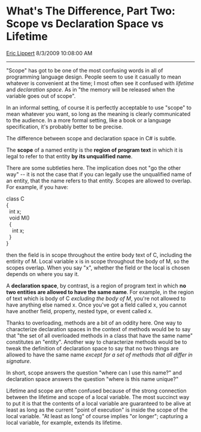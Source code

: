<div id="page">

# What's The Difference, Part Two: Scope vs Declaration Space vs Lifetime

[Eric Lippert](https://social.msdn.microsoft.com/profile/Eric%20Lippert) 8/3/2009 10:08:00 AM

-----

<div id="content">

<div class="mine">

"Scope" has got to be one of the most confusing words in all of programming language design. People seem to use it casually to mean whatever is convenient at the time; I most often see it confused with *lifetime* and *declaration space*. As in "the memory will be released when the variable goes out of scope".

In an informal setting, of course it is perfectly acceptable to use "scope" to mean whatever you want, so long as the meaning is clearly communicated to the audience. In a more formal setting, like a book or a language specification, it's probably better to be precise.

The difference between scope and declaration space in C\# is subtle.

The **scope** of a named entity is the **region of program text** in which it is legal to refer to that entity **by its unqualified name**.

There are some subtleties here. The implication does not "go the other way" -- it is not the case that if you can legally use the unqualified name of an entity, that the name refers to that entity. Scopes are allowed to overlap. For example, if you have:

<span class="code"> </span>

class C  
{  
  int x;  
  void M()  
  {  
    int x;  
  }  
}

then the field is in scope throughout the entire body text of C, including the entirity of M. Local variable x is in scope throughout the body of M, so the scopes overlap. When you say "x", whether the field or the local is chosen depends on where you say it.

A **declaration space**, by contrast, is a region of program text in which **no two entities are allowed to have the same name**. For example, in the region of text which is body of C *excluding the body of M*, you're not allowed to have anything else named x. Once you've got a field called x, you cannot have another field, property, nested type, or event called x.

Thanks to overloading, methods are a bit of an oddity here. One way to characterize declaration spaces in the context of methods would be to say that "the set of all overloaded methods in a class that have the same name" constitutes an "entity". Another way to characterize methods would be to tweak the definition of declaration space to say that no two things are allowed to have the same name *except for a set of methods that all differ in signature*.

In short, scope answers the question "where can I use this name?" and declaration space answers the question "where is this name unique?"

Lifetime and scope are often confused because of the strong connection between the lifetime and scope of a local variable. The most succinct way to put it is that the contents of a local variable are guaranteed to be alive at least as long as the current "point of execution" is inside the scope of the local variable. "At least as long" of course implies "or longer"; capturing a local variable, for example, extends its lifetime.

</div>

</div>

</div>

